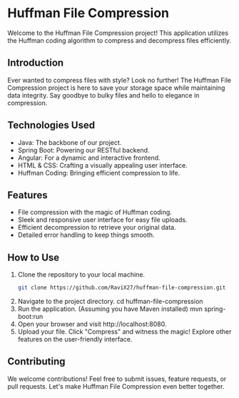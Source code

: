 # Huffman File Compression

Welcome to the Huffman File Compression project! This application utilizes the Huffman coding algorithm to compress and decompress files efficiently.

## Introduction

Ever wanted to compress files with style? Look no further! The Huffman File Compression project is here to save your storage space while maintaining data integrity. Say goodbye to bulky files and hello to elegance in compression.

## Technologies Used

- Java: The backbone of our project.
- Spring Boot: Powering our RESTful backend.
- Angular: For a dynamic and interactive frontend.
- HTML & CSS: Crafting a visually appealing user interface.
- Huffman Coding: Bringing efficient compression to life.

## Features

- File compression with the magic of Huffman coding.
- Sleek and responsive user interface for easy file uploads.
- Efficient decompression to retrieve your original data.
- Detailed error handling to keep things smooth.

## How to Use
1. Clone the repository to your local machine.
   ```bash
   git clone https://github.com/RaviX27/huffman-file-compression.git
2. Navigate to the project directory.
  cd huffman-file-compression 
3. Run the application. (Assuming you have Maven installed)
   mvn spring-boot:run
4. Open your browser and visit http://localhost:8080.
5. Upload your file. Click "Compress" and witness the magic! Explore other features on the user-friendly interface.

## Contributing

We welcome contributions! Feel free to submit issues, feature requests, or pull requests. Let's make Huffman File Compression even better together.
